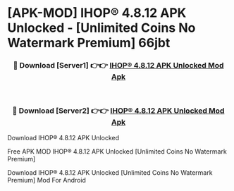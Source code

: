 # [APK-MOD] IHOP® 4.8.12 APK Unlocked - [Unlimited Coins No Watermark Premium] 66jbt



<div align="center">
<h3>🔴 Download [Server1] 👉👉 <a href="https://momento.my/?title=IHOP®_4.8.12_APK_Unlocked">IHOP® 4.8.12 APK Unlocked Mod Apk</a></h3><br>

<h3>🔴 Download [Server2] 👉👉 <a href="https://momento.my/?title=IHOP®_4.8.12_APK_Unlocked">IHOP® 4.8.12 APK Unlocked Mod Apk</a></h3>
</div>



Download IHOP® 4.8.12 APK Unlocked 

Free APK MOD IHOP® 4.8.12 APK Unlocked [Unlimited Coins No Watermark Premium]

Download IHOP® 4.8.12 APK Unlocked [Unlimited Coins No Watermark Premium] Mod For Android
